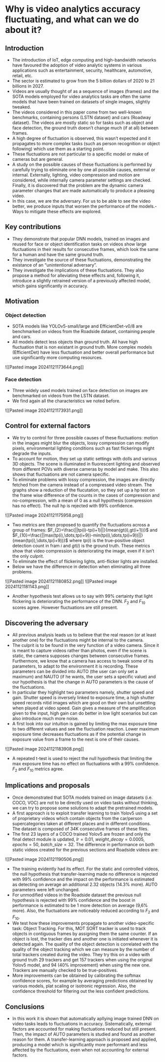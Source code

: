 # Why is video analytics accuracy fluctuating, and what can we do about it?
## Introduction
- The introduction of IoT, edge computing and high-bandwidth networks have favoured the adoption of video analytic systems in various applications such as entertainment, security, healthcare, automotive, retail, etc.
- The sector is estimated to grow from the 5 billion dollars of 2020 to 21 billions in 2027.
- Videos are usually thought of as a sequence of images (frames) and the SOTA models employed for video analytics tasks are often the same models that have been trained on datasets of single images, slightly tweaked.
- The videos considered in this paper come from two well-known benchmarks, containing persons (LSTN dataset) and cars (Roadway dataset). The videos are mostly static so for tasks such as object and face detection, the ground truth doesn’t change much (if at all) between frames.
- A high degree of fluctuation is observed, this wasn’t expected and it propagates to more complex tasks (such as person recognition or object following) which use them as a starting point.
- These fluctuations are not particular to a specific model or make of cameras but are general.
- A study on the possible causes of these fluctuations is performed by carefully trying to eliminate one by one all possible causes, external or internal. Externally, lighting, video compression and motion are considered, while internally camera parameter settings are checked. Finally, it is discovered that the problem are the dynamic camera parameter changes that are made automatically to produce a pleasing video.
- In this case, we are the adversary. For us to be able to see the video better, we produce inputs that worsen the performance of the models.- Ways to mitigate these effects are explored.
## Key contributions
- They demonstrate that popular DNN models, trained on images and reused for face or object identification tasks on videos show large fluctuations in their results for consecutive frames, which look the same for a human and have the same ground truth.
- They investigate the source of these fluctuations, demonstrating the existance of an “unintentional adversary”.
- They investigate the implications of these fluctuations. They also propose a method for alleviating these effects and, following it, introduce a slightly retrained version of a previously affected model, which gains significantly in accuracy.
## Motivation
### Object detection
- SOTA models like YOLOv5-small/large and EfficientDet-v0/8 are benchmarked on videos from the Roadside dataset, containing people and cars.
- All models detect less objects than ground truth. All have high fluctuation that is non existant in ground truth. More complex models (EfficientDet) have less fluctuation and better overall performance but use significantly more computing resources.

![[Pasted image 20241121173644.png]]
### Face detection
- Three widely used models trained on face detection on images are benchmarked on videos from the LSTN dataset.
- We find again all the characteristics we noted before. 

![[Pasted image 20241121173931.png]]

## Control for external factors
- We try to control for three possible causes of these fluctuations: motion in the images might blur the objects, lossy compression can modify pixels, environmental lighting conditions such as fast flickerings might degrade the inputs.
- To account for motion, they set up static settings with dolls and various 3D objects. The scene is illuminated in fluorescent lighting and observed from different POVs with diverse cameras by model and make. This also shows that fluctuations are not camera specific.
- To eliminate problems with lossy compression, the images are directly fetched from the camera instead of a compressed video stream. The graphs show a reduction of the flucutation, so they set up a hp test on the frame wise difference of the counts in the cases of compression and no-compression, with a mean of 0 as a null hypothesis (compression has no effect). The null hp is rejected with 99% confidence.

![[Pasted image 20241121175958.png]]

- Two metrics are then proposed to quantify the fluctuations across a group of frames: $F_{2}=\frac{||tp(i)-tp(i+1)||}{mean(gt(i),gt(i+1))}$  and  $F_{10}=\frac{||max(tp(i),\dots,tp(i+9))-min(tp(i),\dots,tp(i+9))||}{mean(tp(i),\dots,tp(i+9))}$       where $tp(i)$ is the true-positive object detection count in fram $i$ and $gt(i)$ is the ground truth. These metrics show that video compression is deteriorating the image, even if it isn’t the only culprit. 
- To eliminate the effect of flickering lights, anti-flicker lights are installed.
- Below we have the difference in detection when eliminating all three problems.

![[Pasted image 20241121180852.png]]
![[Pasted image 20241121181143.png]]

- Another hypothesis test allows us to say with 99% certainty that light flickering is deteriorating the performance of the DNN. $F_{2}$ and $F_{10}$ scores agree. However fluctuations are still present.
## Discovering the adversary
- All previous analysis leads us to believe that the real reason (or at least another one) for the fluctuations might be internal to the camera.
- The culprit is to be found in the very function of a video camera. Since it is meant to capture videos rather than photos, even if the scene is static, the camera supposes changes between consecutive frames. Furthermore, we know that a camera has access to tweak some of its parameters, to adapt to the environment it is recording. These parameters can be divided into AUTO (the user can only set a maximum) and NAUTO (if he wants, the user sets a specific value) and our hypothesis is that the change in AUTO parameters is the cause of the fluctuations.
- In particular they highlight two parameters namely, shutter speed and gain. Shutter speed is inversely linked to exposure time, a high shutter speed records nitid images which are good on their own but unsettling when played at video speed. Gain gives a measure of the amplification given to the input, high gain can do better in low light scenarios but can also introduce much more noise.
- A first look into our intuition is gained by limiting the max exposure time to two different values and see the fluctuation reaction. Lower maximum exposure time decreases fluctuations as if the potential change in exposure value from a frame to the next is one of their causes.

![[Pasted image 20241121183908.png]]

- A repeated t-test is used to reject the null hypothesis that limiting the max exposure time has no effect on fluctuations with a 99% confidence. $F_{2}$ and $F_{10}$ metrics agree.
## Implications and proposals
- Once demonstrated that SOTA models trained on image datasets (i.e. COCO, VOC) are not to be directly used on video tasks without thinking, we can try to propose some solutions to adapt the pretrained models.
- A first approach is to exploit transfer learning to train Yolov5 using a set of proprietary videos which contain objects from the car/person supercategories taken at different places and in different conditions. The dataset is composed of 34K consecutive frames of these files.
- The first 23 layers of a COCO trained Yolov5 are frozen and only the final detect module is updated, $lr=0.01$, $weight\_decay=0.0005$, $epochs=50$, $batch\_size=32$. The difference in performance on both static videos created for the previous sections and Roadside videos are:

![[Pasted image 20241121190506.png]]

- The training evidently had its effect. For the static and controlled videos, the null hypothesis that transfer-learning made no difference is rejected with 99% confidence and the impact on the performance is estimated as detecting on average an additional 2.32 objects (14.3% more). AUTO parameters were left unchanged.
- For unmodified videos in the Roadside dataset the previous null hypothesis is rejected with 99% confidence and the boost in performance is estimated to be 1 more detection on average (9,6% more). Also, the fluctuations are noticeably reduced according to $F_{2}$ and $F_{10}$.  
- We test how these improvements propagate to another video-specific task: Object Tracking. For this, MOT SORT tracker is used to track objects in contiguous frames by assigning them the same counter. If an object is lost, the tracker dies and another one is initiated whenever it is detected again. The quality of the object detection is correlated with the quality of the object tracking which we can measure by the number of total trackers created during the video. They try this on a video with ground truth 29 trackers and get 157 trackers when using the original Yolov5 model, and 94 (40% improvement) when using the new one. Trackers are manually checked to be true-positives.
- More improvements can be obtained by calibrating the softmax confidence scores, for example by averaging predictions obtained by various models, plat scaling or isotronic regression. Also, the confidence threshold for filtering out the less confident predictions.

## Conclusions
- In this work it is shown that automatically apllying image trained DNN on video tasks leads to fluctuations in accuracy. Sistematically, external factors are accounted for making fluctuations reduced but still present. Then, the impact of AUTO parameters is studied and found as another reason for them. A transfer-learning approach is proposed and applied, producing a model which is significantly more performant and less affected by the fluctuations, even when not accounting for external factors.  
